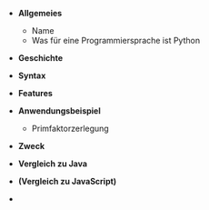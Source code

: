 - **Allgemeies**
    - Name
    - Was für eine Programmiersprache ist Python
- **Geschichte**
- **Syntax**
- **Features**

- **Anwendungsbeispiel**
    - Primfaktorzerlegung

- **Zweck**

- **Vergleich zu Java**
- **(Vergleich zu JavaScript)**
- 
